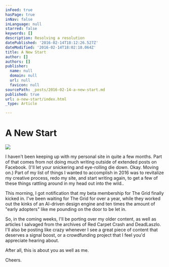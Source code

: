 ```yaml
---
inFeed: true
hasPage: true
inNav: false
inLanguage: null
starred: false
keywords: []
description: Resolving a resolution
datePublished: '2016-02-14T18:12:26.527Z'
dateModified: '2016-02-14T18:02:18.064Z'
title: A New Start
author: []
authors: []
publisher:
  name: null
  domain: null
  url: null
  favicon: null
sourcePath: _posts/2016-02-14-a-new-start.md
published: true
url: a-new-start/index.html
_type: Article

---
```

# A New Start
![](https://the-grid-user-content.s3-us-west-2.amazonaws.com/08c2ce5c-18b6-4a43-924b-52e6aa381b16.jpg)

I haven't been keeping up with my personal site in quite a few months. Part of that comes from not doing much writing outside of extended posts on Facebook. (I'll let your snickering and eye-rolling die down. Okay. Moving on.) Part of my list of things I wanted to accomplish in 2016 was to revitalize my creative process, redo my site, and start writing again, to get a few of these things rattling around in my head out into the wild..

This morning, I got notification that my beta membership for The Grid finally kicked in. I've been waiting for The Grid for over a year, while they worked out the kinks of an AI-driven design engine and ten times the amount of "early adopters" like me pounding on the door to be let in.

So, in the coming weeks, I'll be porting over my older content, as well as articles I salvaged from the archives of Red Carpet Crash and DeadLaszlo. I'll also be posting like crazy whenever I see a great piece of content that deserves a signal boost, or a crowdfunding project that I feel you'd appreciate hearing about.

After all, this is about you as well as me.

Cheers.